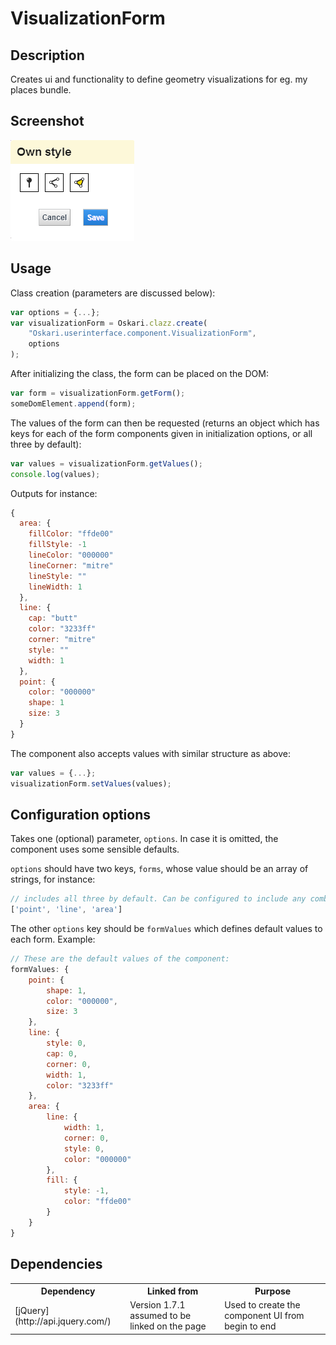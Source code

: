 # VisualizationForm

## Description

Creates ui and functionality to define geometry visualizations for eg. my places bundle.

## Screenshot

![Form](visualization-form_1.png)

## Usage

Class creation (parameters are discussed below):

```javascript
var options = {...};
var visualizationForm = Oskari.clazz.create(
    "Oskari.userinterface.component.VisualizationForm",
    options
);
```

After initializing the class, the form can be placed on the DOM:

```javascript
var form = visualizationForm.getForm();
someDomElement.append(form);
```

The values of the form can then be requested (returns an object which has keys for each of the form components given in initialization options, or all three by default):

```javascript
var values = visualizationForm.getValues();
console.log(values);
```

Outputs for instance:

```javascript
{
  area: {
    fillColor: "ffde00"
    fillStyle: -1
    lineColor: "000000"
    lineCorner: "mitre"
    lineStyle: ""
    lineWidth: 1
  },
  line: {
    cap: "butt"
    color: "3233ff"
    corner: "mitre"
    style: ""
    width: 1
  },
  point: {
    color: "000000"
    shape: 1
    size: 3
  }
}
```

The component also accepts values with similar structure as above:

```javascript
var values = {...};
visualizationForm.setValues(values);
```

## Configuration options

Takes one (optional) parameter, `options`. In case it is omitted, the component uses some sensible defaults.

`options` should have two keys, `forms`, whose value should be an array of strings, for instance:

```javascript
// includes all three by default. Can be configured to include any combination of the three.
['point', 'line', 'area']
```

The other `options` key should be `formValues` which defines default values to each form. Example:

```javascript
// These are the default values of the component:
formValues: {
    point: {
        shape: 1,
        color: "000000",
        size: 3
    },
    line: {
        style: 0,
        cap: 0,
        corner: 0,
        width: 1,
        color: "3233ff"
    },
    area: {
        line: {
            width: 1,
            corner: 0,
            style: 0,
            color: "000000"
        },
        fill: {
            style: -1,
            color: "ffde00"
        }
    }
}
```

## Dependencies

<table class="table">
  <tr>
    <th>Dependency</th><th>Linked from</th><th>Purpose</th>
  </tr>
  <tr>
    <td> [jQuery](http://api.jquery.com/) </td>
    <td> Version 1.7.1 assumed to be linked on the page</td>
    <td> Used to create the component UI from begin to end</td>
  </tr>
</table>
